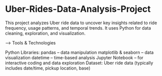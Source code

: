 # Uber-Rides-Data-Analysis-Project
This project analyzes Uber ride data to uncover key insights related to ride frequency, usage patterns, and temporal trends. It uses Python for data cleaning, exploration, and visualization.

--> Tools & Technologies

Python Libraries:
pandas – data manipulation
matplotlib & seaborn – data visualization
datetime – time-based analysis
Jupyter Notebook – for interactive coding and data exploration
Dataset: Uber ride data (typically includes date/time, pickup location, base)

